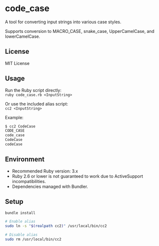 # code_case

A tool for converting input strings into various case styles.

Supports conversion to MACRO_CASE, snake_case, UpperCamelCase, and lowerCamelCase.

## License

MIT License

## Usage

Run the Ruby script directly:  
`ruby code_case.rb <InputString>`

Or use the included alias script:  
`cc2 <InputString>`

Example:

```sh
$ cc2 CodeCase
CODE_CASE
code_case
CodeCase
codeCase
```

## Environment

- Recommended Ruby version: 3.x  
- Ruby 2.6 or lower is not guaranteed to work due to ActiveSupport incompatibilities.  
- Dependencies managed with Bundler.

## Setup

```sh
bundle install
```

```sh
# Enable alias
sudo ln -s "$(realpath cc2)" /usr/local/bin/cc2

# Disable alias
sudo rm /usr/local/bin/cc2
```
